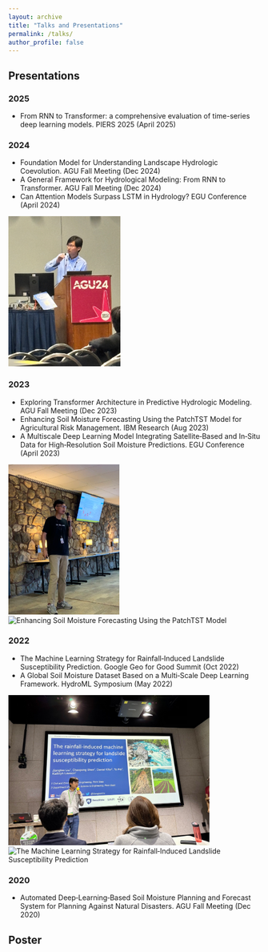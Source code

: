 ```yaml
---
layout: archive
title: "Talks and Presentations"
permalink: /talks/
author_profile: false
---
```



## Presentations

### 2025
- From RNN to Transformer: a comprehensive evaluation of time-series deep learning models. PIERS 2025 (April 2025)

### 2024
- Foundation Model for Understanding Landscape Hydrologic Coevolution. AGU Fall Meeting (Dec 2024)
- A General Framework for Hydrological Modeling: From RNN to Transformer. AGU Fall Meeting (Dec 2024)
- Can Attention Models Surpass LSTM in Hydrology? EGU Conference (April 2024)

<img src="../images/talks/presentation_2024_AGU.png" alt="Foundation Model for Understanding Landscape Hydrologic Coevolution" height="300"/> 

### 2023
- Exploring Transformer Architecture in Predictive Hydrologic Modeling. AGU Fall Meeting (Dec 2023)
- Enhancing Soil Moisture Forecasting Using the PatchTST Model for Agricultural Risk Management. IBM Research (Aug 2023)
- A Multiscale Deep Learning Model Integrating Satellite‑Based and In‑Situ Data for High‑Resolution Soil Moisture Predictions. EGU Conference (April 2023)

<img src="../images/talks/presentation_2023_IBM1.png" alt="Enhancing Soil Moisture Forecasting Using the PatchTST Model" height="300"/> <img src="../images/talks/presentation_2023_IBM2.png" alt="Enhancing Soil Moisture Forecasting Using the PatchTST Model" height="300"/> 

### 2022
- The Machine Learning Strategy for Rainfall‑Induced Landslide Susceptibility Prediction. Google Geo for Good Summit (Oct 2022)
- A Global Soil Moisture Dataset Based on a Multi‑Scale Deep Learning Framework. HydroML Symposium (May 2022)

<img src="../images/talks/presentation_2022_google1.png" alt="The Machine Learning Strategy for Rainfall‑Induced Landslide Susceptibility Prediction" height="300"/> <img src="../images/talks/presentation_2022_google2.png" alt="The Machine Learning Strategy for Rainfall‑Induced Landslide Susceptibility Prediction" height="300"/> 

### 2020
- Automated Deep‑Learning‑Based Soil Moisture Planning and Forecast System for Planning Against Natural Disasters. AGU Fall Meeting (Dec 2020)


## Poster

